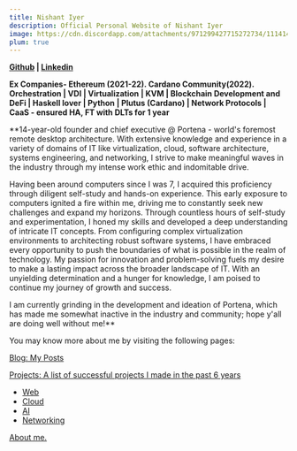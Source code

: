 ```yaml
---
title: Nishant Iyer
description: Official Personal Website of Nishant Iyer
image: https://cdn.discordapp.com/attachments/971299427715272734/1114144376311001168/Nishant_Iyer.png
plum: true
---
```


**[Github](https://github.com/NishantIyer) | [Linkedin](https://www.linkedin.com/in/n1sh/)**

**Ex Companies- Ethereum (2021-22). Cardano Community(2022).
Orchestration | VDI | Virtualization | KVM | Blockchain Development and DeFi | Haskell lover | Python | Plutus (Cardano) | Network Protocols | CaaS - ensured HA, FT with DLTs for 1 year**

**14-year-old founder and chief executive @ Portena - world's foremost remote desktop architecture. With extensive knowledge and experience in a variety of domains of IT like virtualization, cloud, software architecture, systems engineering, and networking, I strive to make meaningful waves in the industry through my intense work ethic and indomitable drive.

Having been around computers since I was 7, I acquired this proficiency through diligent self-study and hands-on experience. This early exposure to computers ignited a fire within me, driving me to constantly seek new challenges and expand my horizons. Through countless hours of self-study and experimentation, I honed my skills and developed a deep understanding of intricate IT concepts. From configuring complex virtualization environments to architecting robust software systems, I have embraced every opportunity to push the boundaries of what is possible in the realm of technology. My passion for innovation and problem-solving fuels my desire to make a lasting impact across the broader landscape of IT. With an unyielding determination and a hunger for knowledge, I am poised to continue my journey of growth and success.

I am currently grinding in the development and ideation of Portena, which has made me somewhat inactive in the industry and community; hope y'all are doing well without me!**

You may know more about me by visiting the following pages:

<a href="https://nishantiyer.netlify.app/posts" target="_blank">Blog: My Posts</a>

<a href="https://nishantiyer.netlify.app/projects" target="_blank">Projects: A list of successful projects I made in the past 6 years</a>

- <a href="https://nishantiyer.netlify.app/projects#web-apps" target="_blank">Web</a>
- <a href="https://nishantiyer.netlify.app/projects#cloud" target="_blank">Cloud</a>
- <a href="https://nishantiyer.netlify.app/projects#bots-nlp-transformers" target="_blank">AI</a>
- <a href="https://nishantiyer.netlify.app/projects#networking" target="_blank">Networking</a>

<a href="https://nishantiyer.netlify.app/about" target="_blank">About me.</a>
